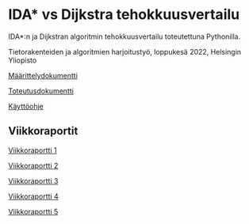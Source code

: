 # IDA* vs Dijkstra tehokkuusvertailu

IDA*:n ja Dijkstran algoritmin tehokkuusvertailu toteutettuna Pythonilla.

Tietorakenteiden ja algoritmien harjoitustyö, loppukesä 2022, Helsingin Yliopisto 

[Määrittelydokumentti](documentation/def.md)

[Toteutusdokumentti](documentation/implementation.md)

[Käyttöohje](documentation/manual.md)




## Viikkoraportit 

[Viikkoraportti 1](documentation/weekly_report_1.md)

[Viikkoraportti 2](documentation/weekly_report_2.md)

[Viikkoraportti 3](documentation/weekly_report_3.md)

[Viikkoraportti 4](documentation/weekly_report_4.md)

[Viikkoraportti 5](documentation/weekly_report_5.md)




